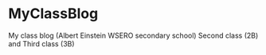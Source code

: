 # MyClassBlog
My class blog (Albert Einstein WSERO secondary school)
Second class (2B) and Third class (3B)
